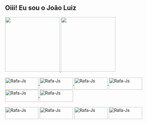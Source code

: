 ## Oiii! Eu sou o João Luiz
 <div>
  <a href="https://github.com/joaolfc92">
  <img height="180em" src="https://github-readme-stats.vercel.app/api?username=joaolfc92&show_icons=true&theme=dark&include_all_commits=true&count_private=true"/>
  <img height="180em" src="https://github-readme-stats.vercel.app/api/top-langs/?username=joaolfc92&layout=compact&langs_count=7&theme=dark"/>
</div>
  
<div style="display: inline_block"><br>
   <div> 
  <img align="center" alt="Rafa-Js" height="40" width="110" src="https://img.shields.io/badge/HTML5-E34F26?style=for-the-badge&logo=html5&logoColor=white">
  <img align="center" alt="Rafa-Js" height="40" width="110" src="https://img.shields.io/badge/CSS3-1572B6?style=for-the-badge&logo=css3&logoColor=white">
  <img align="center" alt="Rafa-Js" height="40" width="110" src="https://img.shields.io/badge/JavaScript-F7DF1E?style=for-the-badge&logo=javascript&logoColor=black">
  <img align="center" alt="Rafa-Js" height="40" width="110" src="https://img.shields.io/badge/Bootstrap-563D7C?style=for-the-badge&logo=bootstrap&logoColor=white">
  <img align="center" alt="Rafa-Js" height="40" width="110" src="https://img.shields.io/badge/Windows-0078D6?style=for-the-badge&logo=windows&logoColor=white">
  <img align="center" alt="Rafa-Js" height="40" width="110" src="https://img.shields.io/badge/React-20232A?style=for-the-badge&logo=react&logoColor=61DAFB">
 </div>
 <br>
  <a href="http://www.linkedin.com/in/joao-luiz-869214140/"><img align="center" alt="Rafa-Js" height="40" width="110" src="https://img.shields.io/badge/LinkedIn-0077B5?style=for-    the-badge&logo=linkedin&logoColor=white"></a>
   <a href="https://web.whatsapp.com/send?phone=5521969084966"> <img align="center" alt="Rafa-Js" height="40" width="110" src="https://img.shields.io/badge/WhatsApp-25D366?       style=for-the-badge&logo=whatsapp&logoColor=white"></a>
   <a href="mailto:joaobotanocoracao@gmail.com"> <img align="center" alt="Rafa-Js" height="40" width="110" src="https://img.shields.io/badge/Gmail-D14836?style=for-the-badge&logo=gmail&logoColor=white"></a>
   <a href="https://telegram.me/Joaolfc92"> <img align="center" alt="Rafa-Js" height="40" width="110" src="https://img.shields.io/badge/Telegram-2CA5E0?style=for-the-badge&logo=telegram&logoColor=white"></a>
 

</div>
  
  
  
